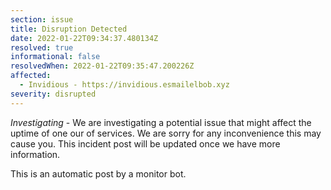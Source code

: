 ```yaml
---
section: issue
title: Disruption Detected
date: 2022-01-22T09:34:37.480134Z
resolved: true
informational: false
resolvedWhen: 2022-01-22T09:35:47.200226Z
affected:
  - Invidious - https://invidious.esmailelbob.xyz
severity: disrupted
---
```

*Investigating* - We are investigating a potential issue that might affect the uptime of one our of services. We are sorry for any inconvenience this may cause you. This incident post will be updated once we have more information.

This is an automatic post by a monitor bot.
        